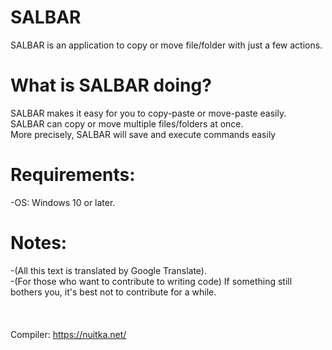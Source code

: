 # SALBAR
SALBAR is an application to copy or move file/folder with just a few actions.

# What is SALBAR doing?
SALBAR makes it easy for you to copy-paste or move-paste easily.\
SALBAR can copy or move multiple files/folders at once.\
More precisely, SALBAR will save and execute commands easily

# Requirements:
-OS: Windows 10 or later.

# Notes:
-(All this text is translated by Google Translate).\
-(For those who want to contribute to writing code) If something still bothers you, it's best not to contribute for a while.\
\
\
\
Compiler: <https://nuitka.net/>
